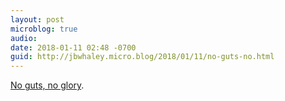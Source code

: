 ```yaml
---
layout: post
microblog: true
audio: 
date: 2018-01-11 02:48 -0700
guid: http://jbwhaley.micro.blog/2018/01/11/no-guts-no.html
---
```

[No guts, no glory](https://m.youtube.com/watch?v=SSST23SGp04).
